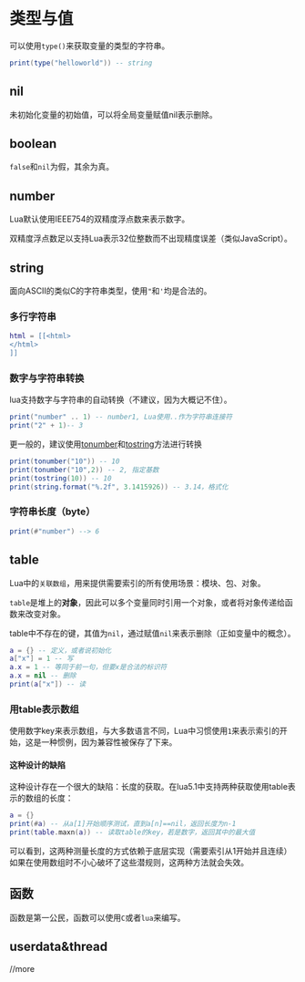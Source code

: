 # 类型与值

可以使用`type()`来获取变量的类型的字符串。

```lua
print(type("helloworld")) -- string
```

## nil

未初始化变量的初始值，可以将全局变量赋值nil表示删除。

## boolean

`false`和`nil`为假，其余为真。

## number

Lua默认使用IEEE754的双精度浮点数来表示数字。

双精度浮点数足以支持Lua表示32位整数而不出现精度误差（类似JavaScript）。

## string

面向ASCII的类似C的字符串类型，使用`"`和`'`均是合法的。

### 多行字符串

```lua
html = [[<html>
</html>
]]
```

### 数字与字符串转换

lua支持数字与字符串的自动转换（不建议，因为大概记不住）。

```lua
print("number" .. 1) -- number1, Lua使用..作为字符串连接符
print("2" + 1)-- 3
```

更一般的，建议使用[tonumber](https://lua.org/manual/5.1/manual.html#pdf-tonumber)和[tostring](https://lua.org/manual/5.1/manual.html#pdf-tostring)方法进行转换

```lua
print(tonumber("10")) -- 10
print(tonumber("10",2)) -- 2, 指定基数
print(tostring(10)) -- 10
print(string.format("%.2f", 3.1415926)) -- 3.14，格式化
```

### 字符串长度（byte）

```lua
print(#"number") --> 6
```

## table

Lua中的`关联数组`，用来提供需要索引的所有使用场景：模块、包、对象。

`table`是堆上的**对象**，因此可以多个变量同时引用一个对象，或者将对象传递给函数来改变对象。

table中不存在的键，其值为`nil`，通过赋值`nil`来表示删除（正如变量中的概念）。

```lua
a = {} -- 定义，或者说初始化
a["x"] = 1 -- 写
a.x = 1 -- 等同于前一句，但要x是合法的标识符
a.x = nil -- 删除
print(a["x"]) -- 读
```

### 用table表示数组

使用数字key来表示数组，与大多数语言不同，Lua中习惯使用`1`来表示索引的开始，这是一种惯例，因为兼容性被保存了下来。

#### 这种设计的缺陷

这种设计存在一个很大的缺陷：长度的获取。在lua5.1中支持两种获取使用table表示的数组的长度：

```lua
a = {}
print(#a) -- 从a[1]开始顺序测试，直到a[n]==nil，返回长度为n-1
print(table.maxn(a)) -- 读取table的key，若是数字，返回其中的最大值
```

可以看到，这两种测量长度的方式依赖于底层实现（需要索引从1开始并且连续）如果在使用数组时不小心破坏了这些潜规则，这两种方法就会失效。

## 函数

函数是第一公民，函数可以使用`C`或者`lua`来编写。

## userdata&thread

//more
